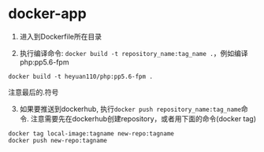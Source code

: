 # docker-app

1. 进入到Dockerfile所在目录

2. 执行编译命令: `docker build -t repository_name:tag_name .`，例如编译php:pp5.6-fpm

```
docker build -t heyuan110/php:pp5.6-fpm .
```

注意最后的.符号

3. 如果要推送到dockerhub, 执行`docker push repository_name:tag_name`命令. 注意需要先在dockerhub创建repository，或者用下面的命令(docker tag)

```
docker tag local-image:tagname new-repo:tagname
docker push new-repo:tagname
```

